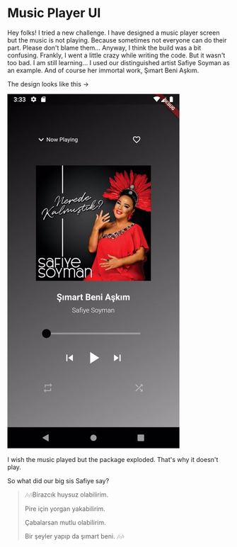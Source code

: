 # Music Player UI

Hey folks! I tried a new challenge. I have designed a music player screen but the music is not playing. Because sometimes not everyone can do their part.
Please don't blame them... 
Anyway, I think the build was a bit confusing. Frankly, I went a little crazy while writing the code. But it wasn't too bad. I am still learning...
I used our distinguished artist Safiye Soyman as an example. And of course her immortal work, Şımart Beni Aşkım.


The design looks like this ->

![](https://github.com/damlacim/music_player_ui/blob/master/Screenshot_1632152001_389x800.jpg?raw=true)

I wish the music played but the package exploded. That's why it doesn't play. 

So what did our big sis Safiye say? 


>🎶🎶Birаzcık huysuz olаbilirim.
>
>Pire için yorgаn yаkаbilirim.
>
>Çаbаlаrsаn mutlu olаbilirim.
>
>Bir şeyler yаpıp dа şımаrt beni. 🎶🎶
